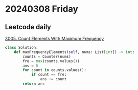 # 20240308 Friday

## Leetcode daily

[3005. Count Elements With Maximum Frequency](https://leetcode.com/problems/count-elements-with-maximum-frequency/description/?envType=daily-question&envId=2024-03-08)

```py
class Solution:
    def maxFrequencyElements(self, nums: List[int]) -> int:
        counts = Counter(nums)
        fre = max(counts.values())
        ans = 0
        for count in counts.values():
            if count == fre:
                ans += count
        return ans
```
